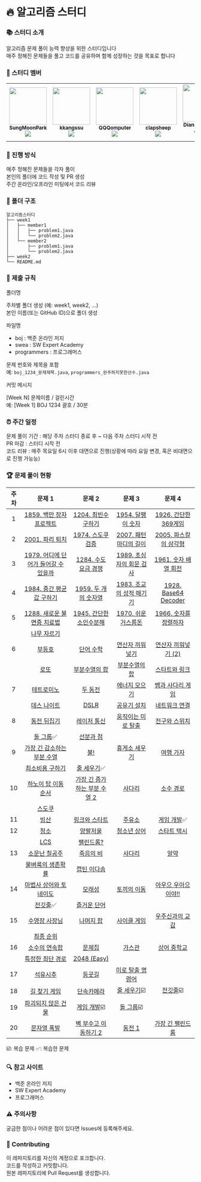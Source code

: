 # 🔥 알고리즘 스터디

### 📚 스터디 소개

알고리즘 문제 풀이 능력 향상을 위한 스터디입니다<br>
매주 정해진 문제들을 풀고 코드를 공유하며 함께 성장하는 것을 목표로 합니다

### 👥 스터디 멤버

<table>
  <tr>
    <td align="center"><a href="https://github.com/SungMoonPark"><img src="https://github.com/SungMoonPark.png" width="100px;" alt=""/><br />
      <sub><b>SungMoonPark</b></sub></a><br />
      <a href="https://github.com/SungMoonPark"><img src="https://img.shields.io/badge/GitHub-181717?style=flat&logo=github&logoColor=white"/></a></td>
    <td align="center"><a href="https://github.com/kkangssu"><img src="https://github.com/kkangssu.png" width="100px;" alt=""/><br />
      <sub><b>kkangssu</b></sub></a><br />
      <a href="https://github.com/kkangssu"><img src="https://img.shields.io/badge/GitHub-181717?style=flat&logo=github&logoColor=white"/></a></td>
    <td align="center"><a href="https://github.com/QQQomputer"><img src="https://github.com/QQQomputer.png" width="100px;" alt=""/><br />
      <sub><b>QQQomputer</b></sub></a><br />
      <a href="https://github.com/QQQomputer"><img src="https://img.shields.io/badge/GitHub-181717?style=flat&logo=github&logoColor=white"/></a></td>
    <td align="center"><a href="https://github.com/clapsheep"><img src="https://github.com/clapsheep.png" width="100px;" alt=""/><br />
      <sub><b>clapsheep</b></sub></a><br />
      <a href="https://github.com/clapsheep"><img src="https://img.shields.io/badge/GitHub-181717?style=flat&logo=github&logoColor=white"/></a></td>
    <td align="center"><a href="https://github.com/EliteZer0"><img src="https://github.com/EliteZer0.png" width="100px;" alt=""/><br />
      <sub><b>Diana Yeyoung Jeong</b></sub></a><br />
      <a href="https://github.com/EliteZer0"><img src="https://img.shields.io/badge/GitHub-181717?style=flat&logo=github&logoColor=white"/></a></td>
    <td align="center"><a href="https://github.com/rpeowiqu"><img src="https://github.com/rpeowiqu.png" width="100px;" alt=""/><br />
      <sub><b>JaeSeoHan</b></sub></a><br />
      <a href="https://github.com/rpeowiqu"><img src="https://img.shields.io/badge/GitHub-181717?style=flat&logo=github&logoColor=white"/></a></td>
  </tr>
</table>

### 📅 진행 방식

매주 정해진 문제들을 각자 풀이<br>
본인의 폴더에 코드 작성 및 PR 생성<br>
주간 온라인/오프라인 미팅에서 코드 리뷰

### 📁 폴더 구조

```
알고리즘스터디
├── week1
│   ├── member1
│   │   ├── problem1.java
│   │   └── problem2.java
│   └── member2
│       ├── problem1.java
│       └── problem2.java
├── week2
└── README.md
```

### 📌 제출 규칙

폴더명

주차별 폴더 생성 (예: week1, week2, ...)<br>
본인 이름(또는 GitHub ID)으로 폴더 생성

파일명

- boj : 백준 온라인 저지
- swea : SW Expert Academy
- programmers : 프로그래머스

문제 번호와 제목을 포함<br>
예: `boj_1234_문제제목.java`, `programmers_완주하지못한선수.java`

커밋 메시지

[Week N] 문제이름 / 걸린시간<br>
예: [Week 1] BOJ 1234 괄호 / 30분

### ⏰ 주간 일정

문제 풀이 기간 : 해당 주차 스터디 종료 후 ~ 다음 주차 스터디 시작 전 <br>
PR 마감 : 스터디 시작 전 <br>
코드 리뷰 : 매주 목요일 6시 이후 대면으로 진행(상황에 따라 요일 변경, 혹은 비대면으로 진행 가능능) <br>

### 🏆 문제 풀이 현황

|  주차  |                            문제 1                            |                            문제 2                            |                            문제 3                            |                            문제 4                            |
| :----: | :----------------------------------------------------------: | :----------------------------------------------------------: | :----------------------------------------------------------: | :----------------------------------------------------------: |
| 1 |  [1859. 백만 장자 프로젝트][1]  | [1204. 최빈수 구하기][2]  |  [1954. 달팽이 숫자][3]  |  [1926. 간단한 369게임][4]  |
| 2 |  [2001. 파리 퇴치][5]  |  [1974. 스도쿠 검증][6]  |  [2007. 패턴 마디의 길이][7]  |  [2005. 파스칼의 삼각형][8]  |
| 3 |  [1979. 어디에 단어가 들어갈 수 있을까][9]  |  [1284. 수도 요금 경쟁][10]  |  [1989. 초심자의 회문 검사][11]  |  [1961. 숫자 배열 회전][12]  |
| 4 |  [1984. 중간 평균값 구하기][13]  |  [1959. 두 개의 숫자열][14]  |  [1983. 조교의 성적 매기기][15]  |  [1928. Base64 Decoder][16]  |
| 5 |  [1288. 새로운 불면증 치료법][17]  |  [1945. 간단한 소인수분해][18]  |  [1970. 쉬운 거스름돈][19]  |  [1966. 숫자를 정렬하자][20]  |
|       |  [나무 자르기][21]  |
| 6 |  [부등호][22]  |  [단어 수학][23]  |  [연산자 끼워넣기][24]  |  [연산자 끼워넣기 (2)][25]  |
|       |  [로또][26]  |  [부분수열의 합][27]  |  [부분수열의 합][28]  |  [스타트와 링크][29]  |
| 7 |  [테트로미노][30]  |  [두 동전][31]  |  [에너지 모으기][32]  |  [뱀과 사다리 게임][33]  |
|       |  [데스 나이트][34]  |  [DSLR][35]  |  [공유기 설치][36]  |  [네트워크 연결][37]  |
| 8 |  [동전 뒤집기][38]  |  [레이저 통신][39]  |  [움직이는 미로 탈출][40]  |  [전구와 스위치][41]  |
|       |  [돌 그룹][42]:white_check_mark:  |  [선분과 점][43]  |
| 9 |  [가장 긴 감소하는 부분 수열][44]  |  [불!][45]  |  [휴게소 세우기][46]  |  [여행 가자][47]  |
|       |  [최소비용 구하기][48]  |  [줄 세우기][49]:white_check_mark:  |
| 10 |  [하노이 탑 이동 순서][50]  |  [가장 긴 증가하는 부분 수열 2][51]  |  [사다리][52]  |  [소수 경로][53]  |
|        |  [스도쿠][54]  |
| 11 |  [빙산][55]  |  [링크와 스타트][56]  |  [주유소][57]  |  [게임 개발][58]:white_check_mark:  |
| 12 |  [청소][59]  |  [양팔저울][60]  |  [청소년 상어][61]  |  [스타트 택시][62]  |
|        |  [LCS][63]  |  [팰린드롬?][64]  |
| 13 |  [소문난 칠공주][65]  |  [죽음의 비][66]  |  [사다리][67]  |  [알약][68]  |
|        |  [물벼룩의 생존확률][69]  |  [캡틴 이다솜][70]  |
| 14 |  [마법사 상어와 토네이도][71]  |  [모래성][72]  |  [토끼의 이동][73]  |  [아우으 우아으이야!!][74]  |
|        |  [전깃줄][75]:white_check_mark:  |  [즐거운 단어][76]  |
| 15 |  [수영장 사장님][77]  |  [나머지 합][78]  |  [사이클 게임][79]  |  [우주신과의 교감][80]  |
|        |  [최종 순위][81]  |
| 16 |  [소수의 연속합][82]  |  [문제집][83]  |  [가스관][84]  |  [상어 중학교][85]  |
|        |  [특정한 최단 경로][86]  |  [2048 (Easy)][87]  |
| 17 |  [석유시추][88]  |  [등굣길][89]  |  [미로 탈출 명령어][90]  |
| 18 |  [길 찾기 게임][91]  |  [단속카메라][92]  |  [줄 세우기][93]:ballot_box_with_check:  |  [전깃줄][94]:ballot_box_with_check:  |
| 19 |  [파괴되지 않은 건물][95]  |  [게임 개발][96]:ballot_box_with_check:  |  [돌 그룹][97]:ballot_box_with_check:  |
| 20 |  [문자열 폭발][98]  |  [벽 부수고 이동하기 2][99]  |  [동전 1][100]  | [가장 긴 팰린드롬][101]  |

:ballot_box_with_check:: 복습 문제
:white_check_mark:: 복습한 문제


[1]: https://swexpertacademy.com/main/code/problem/problemDetail.do?contestProbId=AV5LrsUaDxcDFAXc&
[2]: https://swexpertacademy.com/main/code/problem/problemDetail.do?contestProbId=AV13zo1KAAACFAYh
[3]: https://swexpertacademy.com/main/code/problem/problemDetail.do?contestProbId=AV5PobmqAPoDFAUq
[4]: https://swexpertacademy.com/main/code/problem/problemDetail.do?contestProbId=AV5PTeo6AHUDFAUq
[5]: https://swexpertacademy.com/main/code/problem/problemDetail.do?contestProbId=AV5PzOCKAigDFAUq
[6]: https://swexpertacademy.com/main/code/problem/problemDetail.do?contestProbId=AV5Psz16AYEDFAUq
[7]: https://swexpertacademy.com/main/code/problem/problemDetail.do?contestProbId=AV5P1kNKAl8DFAUq
[8]: https://swexpertacademy.com/main/code/problem/problemDetail.do?contestProbId=AV5P0-h6Ak4DFAUq
[9]: https://swexpertacademy.com/main/code/problem/problemDetail.do?contestProbId=AV5PuPq6AaQDFAUq
[10]: https://swexpertacademy.com/main/code/problem/problemDetail.do?contestProbId=AV189xUaI8UCFAZN
[11]: https://swexpertacademy.com/main/code/problem/problemDetail.do?contestProbId=AV5PyTLqAf4DFAUq
[12]: https://swexpertacademy.com/main/code/problem/problemDetail.do?contestProbId=AV5Pq-OKAVYDFAUq
[13]: https://swexpertacademy.com/main/code/problem/problemDetail.do?contestProbId=AV5Pw_-KAdcDFAUq
[14]: https://swexpertacademy.com/main/code/problem/problemDetail.do?contestProbId=AV5PpoFaAS4DFAUq
[15]: https://swexpertacademy.com/main/code/problem/problemDetail.do?contestProbId=AV5PwGK6AcIDFAUq
[16]: https://swexpertacademy.com/main/code/problem/problemDetail.do?contestProbId=AV5PR4DKAG0DFAUq
[17]: https://swexpertacademy.com/main/code/problem/problemDetail.do?contestProbId=AV18_yw6I9MCFAZN
[18]: https://swexpertacademy.com/main/code/problem/problemDetail.do?contestProbId=AV5Pl0Q6ANQDFAUq
[19]: https://swexpertacademy.com/main/code/problem/problemDetail.do?contestProbId=AV5PsIl6AXIDFAUq
[20]: https://swexpertacademy.com/main/code/problem/problemDetail.do?contestProbId=AV5PrmyKAWEDFAUq
[21]: https://www.acmicpc.net/problem/2805
[22]: https://www.acmicpc.net/problem/2529
[23]: https://www.acmicpc.net/problem/1339
[24]: https://www.acmicpc.net/problem/14888
[25]: https://www.acmicpc.net/problem/15658
[26]: https://www.acmicpc.net/problem/6603
[27]: https://www.acmicpc.net/problem/1182
[28]: https://www.acmicpc.net/problem/14225
[29]: https://www.acmicpc.net/problem/14889
[30]: https://www.acmicpc.net/problem/14500
[31]: https://www.acmicpc.net/problem/16197
[32]: https://www.acmicpc.net/problem/16198
[33]: https://www.acmicpc.net/problem/16928
[34]: https://www.acmicpc.net/problem/16948
[35]: https://www.acmicpc.net/problem/9019
[36]: https://www.acmicpc.net/problem/2110
[37]: https://www.acmicpc.net/problem/1922
[38]: https://www.acmicpc.net/problem/1285
[39]: https://www.acmicpc.net/problem/6087
[40]: https://www.acmicpc.net/problem/16954
[41]: https://www.acmicpc.net/problem/2138
[42]: https://www.acmicpc.net/problem/12886
[43]: https://www.acmicpc.net/problem/1164
[44]: https://www.acmicpc.net/problem/11722
[45]: https://www.acmicpc.net/problem/4179
[46]: https://www.acmicpc.net/problem/1477
[47]: https://www.acmicpc.net/problem/1976
[48]: https://www.acmicpc.net/problem/1916
[49]: https://www.acmicpc.net/problem/2252
[50]: https://www.acmicpc.net/problem/11729
[51]: https://www.acmicpc.net/problem/12015
[52]: https://www.acmicpc.net/problem/2022
[53]: https://www.acmicpc.net/problem/1963
[54]: https://www.acmicpc.net/problem/2580
[55]: https://www.acmicpc.net/problem/2573
[56]: https://www.acmicpc.net/problem/15661
[57]: https://www.acmicpc.net/problem/13308
[58]: https://www.acmicpc.net/problem/1516
[59]: https://www.acmicpc.net/problem/27232
[60]: https://www.acmicpc.net/problem/2629
[61]: https://www.acmicpc.net/problem/19236
[62]: https://www.acmicpc.net/problem/19238
[63]: https://www.acmicpc.net/problem/9251
[64]: https://www.acmicpc.net/problem/10942
[65]: https://www.acmicpc.net/problem/1941
[66]: https://www.acmicpc.net/problem/22944
[67]: https://www.acmicpc.net/problem/2528
[68]: https://www.acmicpc.net/problem/4811
[69]: https://www.acmicpc.net/problem/13703
[70]: https://www.acmicpc.net/problem/1660
[71]: https://www.acmicpc.net/problem/20057
[72]: https://www.acmicpc.net/problem/10711
[73]: https://www.acmicpc.net/problem/3101
[74]: https://www.acmicpc.net/problem/15922
[75]: https://www.acmicpc.net/problem/2565
[76]: https://www.acmicpc.net/problem/2922
[77]: https://www.acmicpc.net/problem/15730
[78]: https://www.acmicpc.net/problem/10986
[79]: https://www.acmicpc.net/problem/20040
[80]: https://www.acmicpc.net/problem/1774
[81]: https://www.acmicpc.net/problem/3665
[82]: https://www.acmicpc.net/problem/1644
[83]: https://www.acmicpc.net/problem/1766
[84]: https://www.acmicpc.net/problem/2931
[85]: https://www.acmicpc.net/problem/21609
[86]: https://www.acmicpc.net/problem/1504
[87]: https://www.acmicpc.net/problem/12100
[88]: https://school.programmers.co.kr/learn/courses/30/lessons/250136
[89]: https://school.programmers.co.kr/learn/courses/30/lessons/42898
[90]: https://school.programmers.co.kr/learn/courses/30/lessons/150365
[91]: https://school.programmers.co.kr/learn/courses/30/lessons/42892
[92]: https://school.programmers.co.kr/learn/courses/30/lessons/42884
[93]: https://www.acmicpc.net/problem/2252
[94]: https://www.acmicpc.net/problem/2565
[95]: https://school.programmers.co.kr/learn/courses/30/lessons/92344
[96]: https://www.acmicpc.net/problem/1516
[97]: https://www.acmicpc.net/problem/12886
[98]: https://www.acmicpc.net/problem/9935
[99]: https://www.acmicpc.net/problem/14442
[100]: https://www.acmicpc.net/problem/2293
[101]: https://school.programmers.co.kr/learn/courses/30/lessons/12904

### 🔍 참고 사이트

- 백준 온라인 저지
- SW Expert Academy
- 프로그래머스

### ⚠️ 주의사항

궁금한 점이나 어려운 점이 있다면 Issues에 등록해주세요.

### 🤝 Contributing

이 레파지토리를 자신의 계정으로 포크합니다.<br>
코드를 작성하고 커밋합니다.<br>
원본 레파지토리에 Pull Request를 생성합니다.

